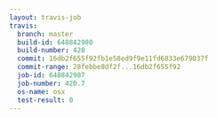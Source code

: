 ```yaml
---
layout: travis-job
travis:
  branch: master
  build-id: 648842980
  build-number: 420
  commit: 16db2f655f92fb1e58ed9f9e11fd6833e679037f
  commit-range: 28febbe8df2f...16db2f655f92
  job-id: 648842987
  job-number: 420.7
  os-name: osx
  test-result: 0
---
```

